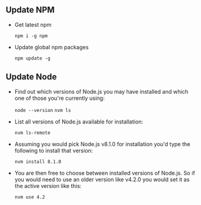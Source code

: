 ## Update NPM

* Get latest npm

  `npm i -g npm`

* Update global npm packages

  `npm update -g`


## Update Node

* Find out which versions of Node.js you may have installed and which one of those you're currently using:

  `node --version`
  `nvm ls`


* List all versions of Node.js available for installation:

  `nvm ls-remote`

* Assuming you would pick Node.js v8.1.0 for installation you'd type the following to install that version:

  `nvm install 8.1.0`

* You are then free to choose between installed versions of Node.js. So if you would need to use an older version like v4.2.0 you would set it as the active version like this:

  `nvm use 4.2`
